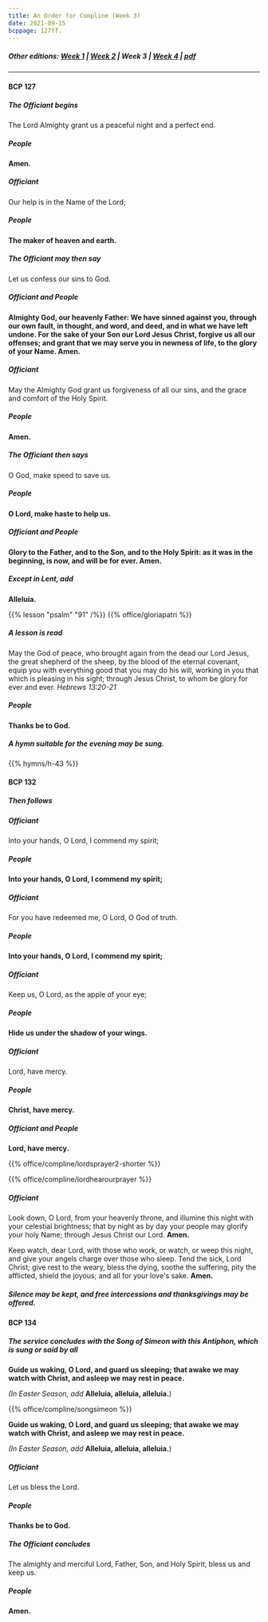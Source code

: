 ```yaml
---
title: An Order for Compline (Week 3)
date: 2021-09-15
bcppage: 127ff.
---
```

##### Other editions: [Week 1](../compline-wk1) | [Week 2](../compline-wk2) | Week 3 | [Week 4](../compline-wk4) | [pdf](http://cdn.boidem.org/2021/bulletins/Compline1982.pdf)

--------------
#### BCP 127
##### The Officiant begins
The Lord Almighty grant us a peaceful night and a perfect end.

##### **People**
**Amen.**

##### Officiant
Our help is in the Name of the Lord;

##### **People**
**The maker of heaven and earth.**

##### The Officiant may then say
Let us confess our sins to God.

##### Officiant and **People**
**Almighty God, our heavenly Father:
We have sinned against you,
through our own fault,
in thought, and word, and deed,
and in what we have left undone.
For the sake of your Son our Lord Jesus Christ,
forgive us all our offenses;
and grant that we may serve you
in newness of life,
to the glory of your Name.  Amen.**

##### Officiant
May the Almighty God grant us forgiveness of all our sins, and the grace and comfort of the Holy Spirit.

##### **People**
**Amen.**

##### The Officiant then says
O God, make speed to save us.

##### **People**
**O Lord, make haste to help us.**

##### Officiant and **People**
**Glory to the Father, and to the Son, and to the Holy Spirit:  as it was in the beginning, is now, and will be for ever.  Amen.**

##### Except in Lent, add
**Alleluia.**

{{% lesson "psalm" "91" /%}}
{{% office/gloriapatri %}}

##### A lesson is read
May the God of peace, who brought again from the dead our Lord Jesus, the great shepherd of the sheep, by the blood of the eternal covenant, equip you with everything good that you may do his will, working in you that which is pleasing in his sight; through Jesus Christ, to whom be glory for ever and ever.  _Hebrews 13:20-21_

##### **People**
**Thanks be to God.**

##### A hymn suitable for the evening may be sung.
{{% hymns/h-43 %}}

#### BCP 132
##### Then follows
##### Officiant
Into your hands, O Lord, I commend my spirit;

##### **People**
**Into your hands, O Lord, I commend my spirit;**

##### Officiant
For you have redeemed me, O Lord, O God of truth.

##### **People**
**Into your hands, O Lord, I commend my spirit;**

##### Officiant
Keep us, O Lord, as the apple of your eye;

##### **People**
**Hide us under the shadow of your wings.**

##### Officiant
Lord, have mercy.

##### **People**
**Christ, have mercy.**

##### Officiant and **People**
**Lord, have mercy.**

{{% office/compline/lordsprayer2-shorter %}}

{{% office/compline/lordhearourprayer %}}

##### Officiant
Look down, O Lord, from your heavenly throne, and illumine this night with your celestial brightness; that by night as by day your people may glorify your holy Name; through Jesus Christ our Lord.  **Amen.**

Keep watch, dear Lord, with those who work, or watch, or weep this night, and give your angels charge over those who sleep.  Tend the sick, Lord Christ; give rest to the weary, bless the dying, soothe the suffering, pity the afflicted, shield the joyous; and all for your love's sake.  **Amen.**

##### Silence may be kept, and free intercessions and thanksgivings may be offered.

#### BCP 134
##### The service concludes with the Song of Simeon with this Antiphon, which is sung or said by all

**Guide us waking, O Lord, and guard us sleeping;
that awake we may watch with Christ, and asleep we may rest in peace.**

_(In Easter Season, add_ **Alleluia, alleluia, alleluia.**)

{{% office/compline/songsimeon %}}

**Guide us waking, O Lord, and guard us sleeping;
that awake we may watch with Christ, and asleep we may rest in peace.**

_(In Easter Season, add_ **Alleluia, alleluia, alleluia.**)

##### Officiant
Let us bless the Lord.

##### **People**
**Thanks be to God.**

##### The Officiant concludes
The almighty and merciful Lord, Father, Son, and Holy Spirit, bless us and keep us.

##### **People**
**Amen.**
